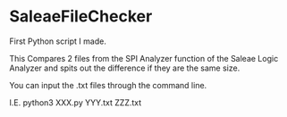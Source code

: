 # SaleaeFileChecker
First Python script I made.

This Compares 2 files from the SPI Analyzer function of the Saleae Logic Analyzer 
and spits out the difference if they are the same size.

You can input the .txt files through the command line. 

I.E. python3 XXX.py YYY.txt ZZZ.txt
